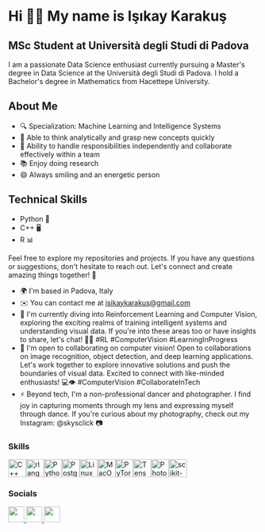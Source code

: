 Hi 👋🏻 My name is Işıkay Karakuş
======================================================================================================================================

MSc Student at Università degli Studi di Padova
-----------------------------------

I am a passionate Data Science enthusiast currently pursuing a Master's degree in Data Science at the Università degli Studi di Padova. I hold a Bachelor's degree in Mathematics from Hacettepe University. 
## About Me 
- 🔍 Specialization: Machine Learning and Intelligence Systems
- 🤔 Able to think analytically and grasp new concepts quickly
- 🚀 Ability to handle responsibilities independently and collaborate effectively within a team
- 📚 Enjoy doing research
- 😄 Always smiling and an energetic person

 ## Technical Skills
-  Python 🐍
-  C++ 🖥️
-  R 📊

Feel free to explore my repositories and projects. If you have any questions or suggestions, don't hesitate to reach out. Let's connect and create amazing things together! 🚀

* 🌍  I'm based in Padova, Italy
* ✉️  You can contact me at [isikaykarakus@gmail.com](mailto:isikaykarakus@gmail.com )
* 🧠  I'm currently diving into Reinforcement Learning and Computer Vision, exploring the exciting realms of training intelligent systems and understanding visual data. If you're into these areas too or have insights to share, let's chat! 🤖👀 #RL #ComputerVision #LearningInProgress
* 🤝  I'm open to collaborating on computer vision! Open to collaborations on image recognition, object detection, and deep learning applications. Let's work together to explore innovative solutions and push the boundaries of visual data. Excited to connect with like-minded enthusiasts! 💻👁️ #ComputerVision #CollaborateInTech
* ⚡  Beyond tech, I'm a non-professional dancer and photographer. I find joy in capturing moments through my lens and expressing myself through dance. If you're curious about my photography, check out my Instagram: @skysclick 📷

### Skills

<p align="left">
<a href="https://docs.microsoft.com/en-us/cpp/?view=msvc-170" target="_blank" rel="noreferrer"><img src="https://raw.githubusercontent.com/danielcranney/readme-generator/main/public/icons/skills/cplusplus-colored.svg" width="36" height="36" alt="C++" /></a><a href="https://www.r-project.org/" target="_blank" rel="noreferrer"><img src="https://raw.githubusercontent.com/danielcranney/readme-generator/main/public/icons/skills/rlang-colored.svg" width="36" height="36" alt="rlang" /></a><a href="https://www.python.org/" target="_blank" rel="noreferrer"><img src="https://raw.githubusercontent.com/danielcranney/readme-generator/main/public/icons/skills/python-colored.svg" width="36" height="36" alt="Python" /></a><a href="https://www.postgresql.org/" target="_blank" rel="noreferrer"><img src="https://raw.githubusercontent.com/danielcranney/readme-generator/main/public/icons/skills/postgresql-colored.svg" width="36" height="36" alt="PostgreSQL" /></a><a href="https://www.linux.org" target="_blank" rel="noreferrer"><img src="https://raw.githubusercontent.com/danielcranney/readme-generator/main/public/icons/skills/linux-colored.svg" width="36" height="36" alt="Linux" /></a><a href="https://apple.com" target="_blank" rel="noreferrer"><img src="https://raw.githubusercontent.com/danielcranney/readme-generator/main/public/icons/skills/macos-colored.svg" width="36" height="36" alt="MacOS" /></a><a href="https://pytorch.org/" target="_blank" rel="noreferrer"><img src="https://raw.githubusercontent.com/danielcranney/readme-generator/main/public/icons/skills/pytorch-colored.svg" width="36" height="36" alt="PyTorch" /></a><a href="https://www.tensorflow.org/" target="_blank" rel="noreferrer"><img src="https://raw.githubusercontent.com/danielcranney/readme-generator/main/public/icons/skills/tensorflow-colored.svg" width="36" height="36" alt="TensorFlow" /></a><a href="https://www.adobe.com/uk/products/photoshop.html" target="_blank" rel="noreferrer"><img src="https://raw.githubusercontent.com/danielcranney/readme-generator/main/public/icons/skills/photoshop-colored.svg" width="36" height="36" alt="Photoshop" /><a href="https://scikit-learn.org/" target="_blank" rel="noreferrer"><img src="https://example.com/scikit-learn-icon.png" width="36" height="36" alt="scikit-learn" /></a>
</a>
</p>

### Socials

<p align="left"> <a href="https://discord.com/users/ikarus#7770" target="_blank" rel="noreferrer"> <picture> <source media="(prefers-color-scheme: dark)" srcset="undefined" /> <source media="(prefers-color-scheme: light)" srcset="https://raw.githubusercontent.com/danielcranney/readme-generator/main/public/icons/socials/discord.svg" /> <img src="https://raw.githubusercontent.com/danielcranney/readme-generator/main/public/icons/socials/discord.svg" width="32" height="32" /> </picture> </a> <a href="https://www.github.com/isikaykarakus" target="_blank" rel="noreferrer"> <picture> <source media="(prefers-color-scheme: dark)" srcset="https://raw.githubusercontent.com/danielcranney/readme-generator/main/public/icons/socials/github-dark.svg" /> <source media="(prefers-color-scheme: light)" srcset="https://raw.githubusercontent.com/danielcranney/readme-generator/main/public/icons/socials/github.svg" /> <img src="https://raw.githubusercontent.com/danielcranney/readme-generator/main/public/icons/socials/github.svg" width="32" height="32" /> </picture> </a> <a href="https://www.linkedin.com/in/isikaykarakus" target="_blank" rel="noreferrer"> <picture> <source media="(prefers-color-scheme: dark)" srcset="https://raw.githubusercontent.com/danielcranney/readme-generator/main/public/icons/socials/linkedin-dark.svg" /> <source media="(prefers-color-scheme: light)" srcset="https://raw.githubusercontent.com/danielcranney/readme-generator/main/public/icons/socials/linkedin.svg" /> <img src="https://raw.githubusercontent.com/danielcranney/readme-generator/main/public/icons/socials/linkedin.svg" width="32" height="32" /> </picture> </a> <a href="https://www.x.com/isikaykarakus" target="_blank" rel="noreferrer" </p>
